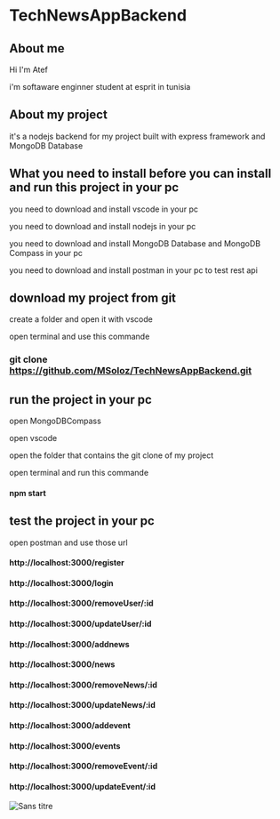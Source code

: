 ﻿# TechNewsAppBackend

## About me  

Hi I'm Atef  

i'm softaware enginner student at esprit in tunisia 

## About my project 

it's a nodejs backend for my project built with express framework and MongoDB Database 

## What you need to install before you can install and run this project in your pc

you need to download and install vscode in your pc

you need to download and install nodejs in your pc 

you need to download and install MongoDB Database and MongoDB Compass in your pc 

you need to download and install postman in your pc to test rest api 

## download my project from git

create a folder and open it with vscode 

open terminal and use this commande 

### git clone https://github.com/MSoloz/TechNewsAppBackend.git

## run the project in your pc

open MongoDBCompass

open vscode 

open the folder that contains the git clone of my project 

open terminal and run this commande 

#### npm start

## test the project in your pc 

open postman and use those url 

#### http://localhost:3000/register
#### http://localhost:3000/login
#### http://localhost:3000/removeUser/:id
#### http://localhost:3000/updateUser/:id

#### http://localhost:3000/addnews
#### http://localhost:3000/news
#### http://localhost:3000/removeNews/:id
#### http://localhost:3000/updateNews/:id


#### http://localhost:3000/addevent
#### http://localhost:3000/events
#### http://localhost:3000/removeEvent/:id
#### http://localhost:3000/updateEvent/:id


![Sans titre](https://user-images.githubusercontent.com/90135935/142781987-b0cef70d-0fd2-43c3-96d5-bf62fee54c20.png)




